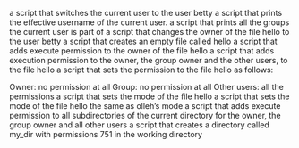 a script that switches the current user to the user betty
a script that prints the effective username of the current user.
 a script that prints all the groups the current user is part of
 a script that changes the owner of the file hello to the user betty
a script that creates an empty file called hello
 a script that adds execute permission to the owner of the file hello
 a script that adds execution permission to the owner, the group owner and the other users, to the file hello
a script that sets the permission to the file hello as follows:

Owner: no permission at all
Group: no permission at all
Other users: all the permissions
 a script that sets the mode of the file hello
 a script that sets the mode of the file hello the same as olleh’s mode
 a script that adds execute permission to all subdirectories of the current directory for the owner, the group owner and all other users
a script that creates a directory called my_dir with permissions 751 in the working directory
